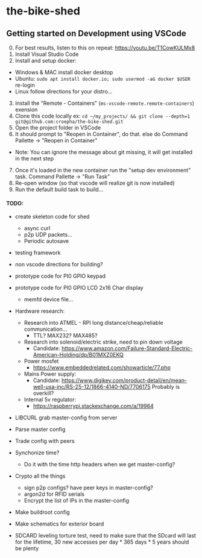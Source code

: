 # the-bike-shed




## Getting started on Development using VSCode
0. For best results, listen to this on repeat: https://youtu.be/T1CowKULMx8
1. Install Visual Studio Code
2. Install and setup docker:
  - Windows & MAC install docker desktop
  - Ubuntu: `sudo apt install docker.io; sudo usermod -aG docker $USER` re-login
  - Linux follow directions for your distro...
3. Install the "Remote - Containers" (`ms-vscode-remote.remote-containers`)  exension
4. Clone this code locally ex: `cd ~/my_projects/ && git clone --depth=1 git@github.com:croepha/the-bike-shed.git`
5. Open the project folder in VSCode
6. It should prompt to "Reopen in Container", do that. else do Command Pallette -> "Reopen in Container"
  - Note: You can ignore the message about git missing, it will get installed in the next step
7. Once it's loaded in the new container run the "setup dev environment" task. Command Pallette -> "Run Task"
8. Re-open window (so that vscode will realize git is now installed)
9. Run the default build task to build...



#### TODO:
- create skeleton code for shed
  - async curl
  - p2p UDP packets...
  - Periodic autosave
- testing framework
- non vscode directions for building?
- prototype code for PI0 GPIO keypad
- prototype code for PI0 GPIO LCD 2x16 Char display
  - memfd device file...

- Hardware research:
    - Research into ATMEL - RPI long distance/cheap/reliable communication...
        - TTL? MAX232? MAX485?
    - Research into solenoid/electric strike, need to pin down voltage
      - Candidate: https://www.amazon.com/Failure-Standard-Electric-American-Holding/dp/B01MXZ0EKQ
    - Power mosfet
      - https://www.embeddedrelated.com/showarticle/77.php
    - Mains Power supply:
      - Candidate: https://www.digikey.com/product-detail/en/mean-well-usa-inc/RS-25-12/1866-4140-ND/7706175 Probably is overkill?
    - Internal 5v regulator:
      - https://raspberrypi.stackexchange.com/a/19964

- LIBCURL grab master-config from server
- Parse master config
- Trade config with peers

- Synchonize time?
  - Do it with the time http headers when we get master-config?

- Crypto all the things
  - sign p2p configs? have peer keys in master-config?
  - argon2d for RFID serials
  - Encrypt the list of IPs in the master-config

- Make buildroot config
- Make schematics for exterior board
- SDCARD leveling torture test, need to make sure that the SDcard will last for the lifetime, 30 new accesses per day * 365 days * 5 years should be plenty

